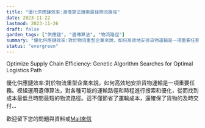 ```yaml
---
title: "優化供應鏈效率:遺傳算法搜索最佳物流路徑"
date: 2023-11-22
lastmod: 2023-11-26
draft: false
garden_tags: ["供應鏈", "遺傳算法", "物流路徑"]
summary: "優化供應鏈效率:對於物流重型企業來說，如何高效地安排貨物運輸是一項重要任務。模組運用遺傳算法，對各種可能的運輸路徑和時程進行搜索和優化，從而找到成本最低且時間最短的物流路徑。這不僅節省了運輸成本，還確保了貨物的及時交付"
status: "evergreen"
---
```


Optimize Supply Chain Efficiency: Genetic Algorithm Searches for Optimal Logistics Path

優化供應鏈效率:對於物流重型企業來說，如何高效地安排貨物運輸是一項重要任務。模組運用遺傳算法，對各種可能的運輸路徑和時程進行搜索和優化，從而找到成本最低且時間最短的物流路徑。這不僅節省了運輸成本，還確保了貨物的及時交付...  

歡迎留下您的問題與資料或[Mail來信](mailto:william@insightbotics.com)
